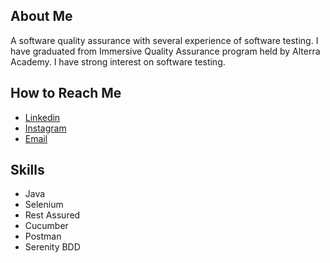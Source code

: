 ## About Me
A software quality assurance with several experience of software testing. I have graduated from Immersive Quality Assurance program held by Alterra Academy. I have strong interest on software testing.

## How to Reach Me
* [Linkedin](https://www.linkedin.com/in/naufal-firaas-b8b44513a/)
* [Instagram](https://www.instagram.com/naufalvraas/)
* [Email](naufalfiraas09@gmail.com)

## Skills
* Java
* Selenium
* Rest Assured
* Cucumber
* Postman
* Serenity BDD
